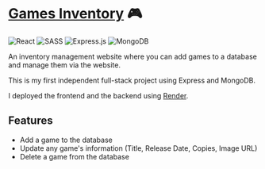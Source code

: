 # [Games Inventory](https://games-inventory.onrender.com/) 🎮
![React](https://img.shields.io/badge/react-%2320232a.svg?style=for-the-badge&logo=react&logoColor=%2361DAFB)
![SASS](https://img.shields.io/badge/SASS-hotpink.svg?style=for-the-badge&logo=SASS&logoColor=white)
![Express.js](https://img.shields.io/badge/express.js-%23404d59.svg?style=for-the-badge&logo=express&logoColor=%2361DAFB)
![MongoDB](https://img.shields.io/badge/MongoDB-%234ea94b.svg?style=for-the-badge&logo=mongodb&logoColor=white)

An inventory management website where you can add games to a database and manage them via the website.

This is my first independent full-stack project using Express and MongoDB.

I deployed the frontend and the backend using [Render](https://render.com/).

## Features
- Add a game to the database 
- Update any game's information (Title, Release Date, Copies, Image URL) 
- Delete a game from the database 

